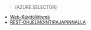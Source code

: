> [AZURE.SELECTOR]
- [Web-Käyttöliittymä](../articles/hdinsight/hdinsight-hadoop-manage-ambari.md)
- [REST-OHJELMOINTIRAJAPINNALLA](../articles/hdinsight/hdinsight-hadoop-manage-ambari-rest-api.md)